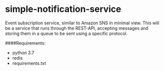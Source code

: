 # simple-notification-service

Event subscription service, similar to Amazon SNS in minimal view.
This will be a service that runs through the REST-API, accepting 
messages and storing them in a queue to be sent using 
a specific protocol.

####Requirements:

- python 3.7
- redis
- requirements.txt